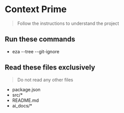 # Context Prime
> Follow the instructions to understand the project

## Run these commands
- eza --tree --git-ignore

## Read these files exclusively
> Do not read any other files
- package.json
- src/*
- README.md
- ai_docs/*